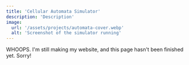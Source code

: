 ```yaml
---
title: 'Cellular Automata Simulator'
description: 'Description'
image:
  url: '/assets/projects/automata-cover.webp'
  alt: 'Screenshot of the simulator running'
---
```


<div class="badge">WHOOPS. I'm still making my website, and this page hasn't been finished yet. Sorry!</div>
